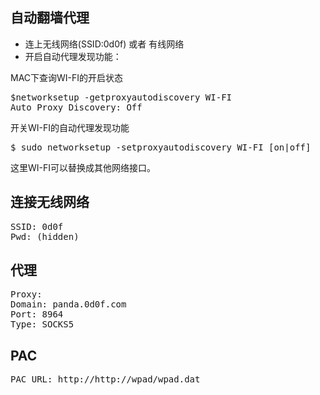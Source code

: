 ## 自动翻墙代理
* 连上无线网络(SSID:0d0f) 或者 有线网络
* 开启自动代理发现功能：

MAC下查询WI-FI的开启状态
<pre>
$networksetup -getproxyautodiscovery WI-FI
Auto Proxy Discovery: Off
</pre>
开关WI-FI的自动代理发现功能
<pre>
$ sudo networksetup -setproxyautodiscovery WI-FI [on|off]
</pre>
这里WI-FI可以替换成其他网络接口。

## 连接无线网络
<pre>
SSID: 0d0f
Pwd: (hidden)
</pre>

## 代理
<pre>
Proxy:
Domain: panda.0d0f.com
Port: 8964
Type: SOCKS5
</pre>

## PAC
<pre>
PAC URL: http://http://wpad/wpad.dat 
</pre>

